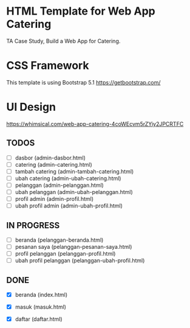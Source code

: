 # HTML Template for Web App Catering
TA Case Study, Build a Web App for Catering.

# CSS Framework
This template is using Bootstrap 5.1
https://getbootstrap.com/

# UI Design
https://whimsical.com/web-app-catering-4coWEcvm5rZYiy2JPCRTFC

## TODOS

- [ ] dasbor (admin-dasbor.html)
- [ ] catering (admin-catering.html)
- [ ] tambah catering (admin-tambah-catering.html)
- [ ] ubah catering (admin-ubah-catering.html)
- [ ] pelanggan (admin-pelanggan.html)
- [ ] ubah pelanggan (admin-ubah-pelanggan.html)
- [ ] profil admin (admin-profil.html)
- [ ] ubah profil admin (admin-ubah-profil.html)

## IN PROGRESS

- [ ] beranda (pelanggan-beranda.html)
- [ ] pesanan saya (pelanggan-pesanan-saya.html)
- [ ] profil pelanggan (pelanggan-profil.html)
- [ ] ubah profil pelanggan (pelanggan-ubah-profil.html)

## DONE
- [x] beranda (index.html)
- [x] masuk (masuk.html)
- [x] daftar (daftar.html)

